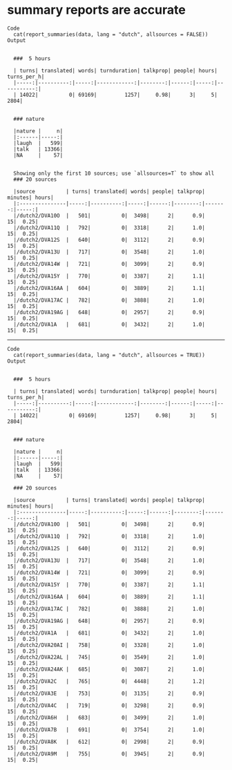 # summary reports are accurate

    Code
      cat(report_summaries(data, lang = "dutch", allsources = FALSE))
    Output
      
      
      ###  5 hours
      
      | turns| translated| words| turnduration| talkprop| people| hours| turns_per_h|
      |-----:|----------:|-----:|------------:|--------:|------:|-----:|-----------:|
      | 14022|          0| 69169|         1257|     0.98|      3|     5|        2804|
      
      
      ### nature
      
      |nature |     n|
      |:------|-----:|
      |laugh  |   599|
      |talk   | 13366|
      |NA     |    57|
      
      
      Showing only the first 10 sources; use `allsources=T` to show all
      ### 20 sources
      
      |source          | turns| translated| words| people| talkprop| minutes| hours|
      |:---------------|-----:|----------:|-----:|------:|--------:|-------:|-----:|
      |/dutch2/DVA10O  |   501|          0|  3498|      2|      0.9|      15|  0.25|
      |/dutch2/DVA11Q  |   792|          0|  3318|      2|      1.0|      15|  0.25|
      |/dutch2/DVA12S  |   640|          0|  3112|      2|      0.9|      15|  0.25|
      |/dutch2/DVA13U  |   717|          0|  3548|      2|      1.0|      15|  0.25|
      |/dutch2/DVA14W  |   721|          0|  3099|      2|      0.9|      15|  0.25|
      |/dutch2/DVA15Y  |   770|          0|  3387|      2|      1.1|      15|  0.25|
      |/dutch2/DVA16AA |   604|          0|  3889|      2|      1.1|      15|  0.25|
      |/dutch2/DVA17AC |   782|          0|  3888|      2|      1.0|      15|  0.25|
      |/dutch2/DVA19AG |   648|          0|  2957|      2|      0.9|      15|  0.25|
      |/dutch2/DVA1A   |   681|          0|  3432|      2|      1.0|      15|  0.25|

---

    Code
      cat(report_summaries(data, lang = "dutch", allsources = TRUE))
    Output
      
      
      ###  5 hours
      
      | turns| translated| words| turnduration| talkprop| people| hours| turns_per_h|
      |-----:|----------:|-----:|------------:|--------:|------:|-----:|-----------:|
      | 14022|          0| 69169|         1257|     0.98|      3|     5|        2804|
      
      
      ### nature
      
      |nature |     n|
      |:------|-----:|
      |laugh  |   599|
      |talk   | 13366|
      |NA     |    57|
      
      ### 20 sources
      
      |source          | turns| translated| words| people| talkprop| minutes| hours|
      |:---------------|-----:|----------:|-----:|------:|--------:|-------:|-----:|
      |/dutch2/DVA10O  |   501|          0|  3498|      2|      0.9|      15|  0.25|
      |/dutch2/DVA11Q  |   792|          0|  3318|      2|      1.0|      15|  0.25|
      |/dutch2/DVA12S  |   640|          0|  3112|      2|      0.9|      15|  0.25|
      |/dutch2/DVA13U  |   717|          0|  3548|      2|      1.0|      15|  0.25|
      |/dutch2/DVA14W  |   721|          0|  3099|      2|      0.9|      15|  0.25|
      |/dutch2/DVA15Y  |   770|          0|  3387|      2|      1.1|      15|  0.25|
      |/dutch2/DVA16AA |   604|          0|  3889|      2|      1.1|      15|  0.25|
      |/dutch2/DVA17AC |   782|          0|  3888|      2|      1.0|      15|  0.25|
      |/dutch2/DVA19AG |   648|          0|  2957|      2|      0.9|      15|  0.25|
      |/dutch2/DVA1A   |   681|          0|  3432|      2|      1.0|      15|  0.25|
      |/dutch2/DVA20AI |   758|          0|  3328|      2|      1.0|      15|  0.25|
      |/dutch2/DVA22AL |   745|          0|  3549|      2|      1.0|      15|  0.25|
      |/dutch2/DVA24AK |   685|          0|  3087|      2|      1.0|      15|  0.25|
      |/dutch2/DVA2C   |   765|          0|  4448|      2|      1.2|      15|  0.25|
      |/dutch2/DVA3E   |   753|          0|  3135|      2|      0.9|      15|  0.25|
      |/dutch2/DVA4C   |   719|          0|  3298|      2|      0.9|      15|  0.25|
      |/dutch2/DVA6H   |   683|          0|  3499|      2|      1.0|      15|  0.25|
      |/dutch2/DVA7B   |   691|          0|  3754|      2|      1.0|      15|  0.25|
      |/dutch2/DVA8K   |   612|          0|  2998|      2|      0.9|      15|  0.25|
      |/dutch2/DVA9M   |   755|          0|  3945|      2|      0.9|      15|  0.25|

